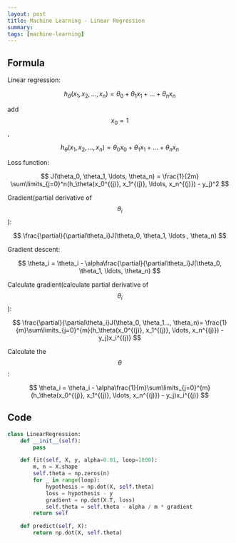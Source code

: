 ```yaml
---
layout: post
title: Machine Learning - Linear Regression
summary:
tags: [machine-learning]
---
```


## Formula

Linear regression:

$$ h_\theta(x_1, x_2, \ldots, x_n) = \theta_0 + \theta_1 x_1 + \ldots + \theta_n x_n $$

add $$ x_0 = 1 $$,

$$ h_\theta(x_1, x_2, \ldots, x_n) = \theta_0 x_0 + \theta_1 x_1 + \ldots + \theta_n x_n $$

Loss function:

$$ J(\theta_0, \theta_1, \ldots, \theta_n) = \frac{1}{2m} \sum\limits_{j=0}^n(h_\theta(x_0^{(j)}, x_1^{(j)}, \ldots, x_n^{(j)}) - y_j)^2 $$

Gradient(partial derivative of $$ \theta_i $$):

$$ \frac{\partial}{\partial\theta_i}J(\theta_0, \theta_1, \ldots , \theta_n) $$

Gradient descent:

$$ \theta_i = \theta_i - \alpha\frac{\partial}{\partial\theta_i}J(\theta_0, \theta_1, \ldots, \theta_n) $$

Calculate gradient(calculate partial derivative of $$ \theta_i $$):

$$ \frac{\partial}{\partial\theta_i}J(\theta_0, \theta_1..., \theta_n)= \frac{1}{m}\sum\limits_{j=0}^{m}(h_\theta(x_0^{(j)}, x_1^{(j)}, \ldots, x_n^{(j)}) - y_j)x_i^{(j)} $$

Calculate the $$ \theta $$:

$$ \theta_i = \theta_i - \alpha\frac{1}{m}\sum\limits_{j=0}^{m}(h_\theta(x_0^{(j)}, x_1^{(j)}, \ldots, x_n^{(j)}) - y_j)x_i^{(j)} $$

## Code

``` python
class LinearRegression:
    def __init__(self):
        pass

    def fit(self, X, y, alpha=0.01, loop=1000):
        m, n = X.shape
        self.theta = np.zeros(n)
        for _ in range(loop):
            hypothesis = np.dot(X, self.theta)
            loss = hypothesis - y
            gradient = np.dot(X.T, loss)
            self.theta = self.theta - alpha / m * gradient
        return self

    def predict(self, X):
        return np.dot(X, self.theta)
```
